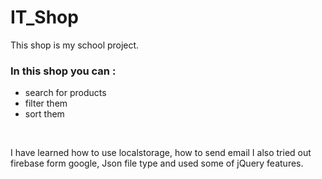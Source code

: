 # IT_Shop

This shop is my school project.<br> 


<h3>In this shop you can :</h3>
<ul>
  <li>search for products</li>
  <li>filter them</li>
  <li>sort them</li>
  
</ul><br>

I have learned how to use localstorage, how to send email I also tried out firebase form google, Json file type and used some of jQuery features.<br>
